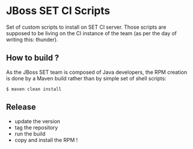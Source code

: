 JBoss SET CI Scripts
====

Set of custom scripts to install on SET CI server. Those scripts are supposed to be living on the CI
instance of the team (as per the day of writing this: thunder).

How to build ?
----

As the JBoss SET team is composed of Java developers, the RPM creation is done by a Maven build
rather than by simple set of shell scripts:

    $ maven clean install

Release
---

* update the version
* tag the repository
* run the build
* copy and install the RPM !
